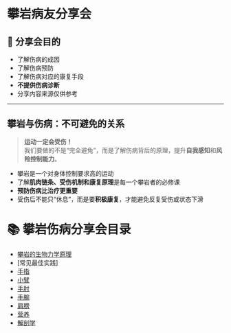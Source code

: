 # 攀岩病友分享会

## 📌 分享会目的

- 了解伤病的成因
- 了解伤病预防
- 了解伤病对应的康复手段
- **不提供伤病诊断**
- 分享内容来源仅供参考

---

## 攀岩与伤病：不可避免的关系

> **运动一定会受伤！**  
> 我们要做的不是“完全避免”，而是了解伤病背后的原理，提升**自我感知**和**风险控制能力**。

- 攀岩是一个对身体控制要求高的运动
- 了解**肌肉链条、受伤机制和康复原理**是每一个攀岩者的必修课
- **预防伤病比治疗更重要**
- 受伤后不能只“休息”，而是要**积极康复**，才能避免反复受伤或状态下滑

# 📚 攀岩伤病分享会目录
- [攀岩的生物力学原理](攀岩的生物力学原理.md)
- [常见最佳实践]
- [手指](手指.md)
- [小臂](小臂.md)
- [手肘](手肘.md)
- [手腕](手腕.md)
- [肩膀](肩膀.md)
- [营养](营养.md)
- [解剖学](解剖学.md)
